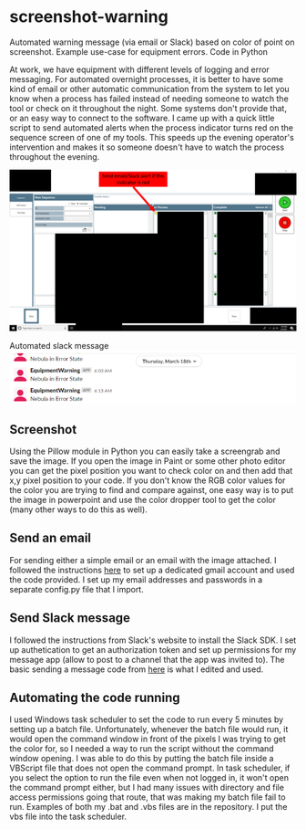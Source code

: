 # screenshot-warning
Automated warning message (via email or Slack) based on color of point on screenshot. Example use-case for equipment errors. Code in Python


At work, we have equipment with different levels of logging and error messaging. For automated overnight processes, it is better to have some kind of email or other automatic communication from the system to let you know when a process has failed instead of needing someone to watch the tool or check on it throughout the night. Some systems don't provide that, or an easy way to connect to the software. I came up with a quick little script to send automated alerts when the process indicator turns red on the sequence screen of one of my tools. This speeds up the evening operator's intervention and makes it so someone doesn't have to watch the process throughout the evening. 

![example screenshot](/ExampleScreenshot.png)

Automated slack message
![example slack message](/slackmessage.PNG)


## Screenshot 
Using the Pillow module in Python you can easily take a screengrab and save the image. If you open the image in Paint or some other photo editor you can get the pixel position you want to check color on and then add that x,y pixel position to your code. If you don't know the RGB color values for the color you are trying to find and compare against, one easy way is to put the image in powerpoint and use the color dropper tool to get the color (many other ways to do this as well). 

## Send an email
For sending either a simple email or an email with the image attached. I followed the instructions [here](https://realpython.com/python-send-email/) to set up a dedicated gmail account and used the code provided. I set up my email addresses and passwords in a separate config.py file that I import. 

## Send Slack message
I followed the instructions from Slack's website to install the Slack SDK. I set up authetication to get an authorization token and set up permissions for my message app (allow to post to a channel that the app was invited to). The basic sending a message code from [here](https://slack.dev/python-slackclient/basic_usage.html) is what I edited and used.

## Automating the code running
I used Windows task scheduler to set the code to run every 5 minutes by setting up a batch file. Unfortunately, whenever the batch file would run, it would open the command window in front of the pixels I was trying to get the color for, so I needed a way to run the script without the command window opening. I was able to do this by putting the batch file inside a VBScript file that does not open the command prompt. In task scheduler, if you select the option to run the file even when not logged in, it won't open the command prompt either, but I had many issues with directory and file access permissions going that route, that was making my batch file fail to run. Examples of both my .bat and .vbs files are in the repository. I put the vbs file into the task scheduler. 

